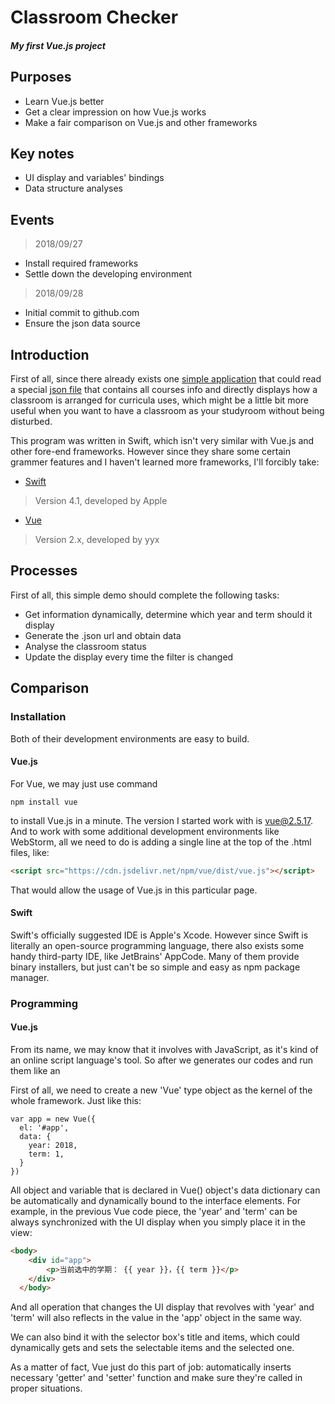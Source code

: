 # **Classroom Checker**
##### My first Vue.js project

## Purposes
* Learn Vue.js better
* Get a clear impression on how Vue.js works
* Make a fair comparison on Vue.js and other frameworks

## Key notes
* UI display and variables' bindings
* Data structure analyses

## Events
> 2018/09/27
* Install required frameworks
* Settle down the developing environment
> 2018/09/28
* Initial commit to github.com
* Ensure the json data source

## Introduction
First of all, since there already exists one [simple application](https://github.com/yuxiqian/electsys-utility) that could read a special [json file](https://github.com/yuxiqian/finda-studyroom) that contains all courses info and directly displays how a classroom is arranged for curricula uses, which might be a little bit more useful when you want to have a classroom as your studyroom without being disturbed.

This program was written in Swift, which isn't very similar with Vue.js and other fore-end frameworks. However since they share some certain grammer features and I haven't learned more frameworks, I'll forcibly take:

* [Swift](https://github.com/apple/swift)
> Version 4.1, developed by Apple

* [Vue](https://github.com/vuejs/vue)
> Version 2.x, developed by yyx

## Processes
First of all, this simple demo should complete the following tasks:
* Get information dynamically, determine which year and term should it display
* Generate the .json url and obtain data
* Analyse the classroom status
* Update the display every time the filter is changed

## Comparison

### Installation
Both of their development environments are easy to build.

#### Vue.js

For Vue, we may just use command
``` shell
npm install vue
```
to install Vue.js in a minute. The version I started work with is vue@2.5.17.
And to work with some additional development environments like WebStorm,
all we need to do is adding a single line at the top of the .html files, like:
``` HTML
<script src="https://cdn.jsdelivr.net/npm/vue/dist/vue.js"></script>
```
That would allow the usage of Vue.js in this particular page.

#### Swift
Swift's officially suggested IDE is Apple's Xcode. However since Swift is 
literally an open-source programming language, there also exists some 
handy third-party IDE, like JetBrains' AppCode. Many of them provide
binary installers, but just can't be so simple and easy as npm package manager.

### Programming
#### Vue.js
From its name, we may know that it involves with JavaScript, as it's 
kind of an online script language's tool. So after we generates our codes and
run them like an 

First of all, we need to create a new 'Vue' type object as the kernel of the whole framework. Just like this:


``` Vue
var app = new Vue({
  el: '#app',
  data: {
    year: 2018,
    term: 1,
  }
})
```

All object and variable that is declared in Vue() object's data dictionary can be automatically and dynamically bound to the interface elements.
For example, in the previous Vue code piece, the 'year' and 'term' can be always synchronized with the UI display when you simply place it in the view:

``` HTML
<body>
    <div id="app">
        <p>当前选中的学期： {{ year }}，{{ term }}</p>
    </div>
  </body>
```
And all operation that changes the UI display that revolves with 'year' and 'term' will also reflects in the value in the 'app' object in the same way.

We can also bind it with the selector box's title and items, which could dynamically gets and sets the selectable items and the selected one.

As a matter of fact, Vue just do this part of job: automatically inserts necessary 'getter' and 'setter' function and make sure they're called in proper situations. 